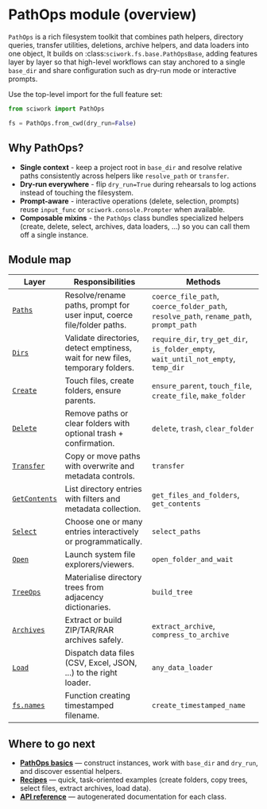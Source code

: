# PathOps module (overview)

`PathOps` is a rich filesystem toolkit that combines path helpers, directory 
queries, transfer utilities, deletions, archive helpers, and data loaders into
one object, It builds on :class:`sciwork.fs.base.PathOpsBase`, adding features
layer by layer so that high-level workflows can stay anchored to a single
``base_dir`` and share configuration such as dry-run mode or interactive
prompts.

Use the top-level import for the full feature set:

```python
from sciwork import PathOps

fs = PathOps.from_cwd(dry_run=False)
```

## Why PathOps?

- **Single context** - keep a project root in ``base_dir`` and resolve relative
paths consistently across helpers like ``resolve_path`` or ``transfer``.
- **Dry-run everywhere** - flip ``dry_run=True`` during rehearsals to log actions
instead of touching the filesystem.
- **Prompt-aware** - interactive operations (delete, selection, prompts) reuse
``input_func`` or ``sciwork.console.Prompter`` when available.
- **Composable mixins** - the ``PathOps`` class bundles specialized helpers
  (create, delete, select, archives, data loaders, ...) so you can call them off a
single instance.

## Module map

| Layer                                     | Responsibilities                                                               | Methods                                                                                          |
|-------------------------------------------|--------------------------------------------------------------------------------|--------------------------------------------------------------------------------------------------|
| [``Paths``](pathops/paths.md)             | Resolve/rename paths, prompt for user input, coerce file/folder paths.         | ``coerce_file_path``, ``coerce_folder_path``, ``resolve_path``, ``rename_path``, ``prompt_path`` |
| [``Dirs``](pathops/dirs.md)               | Validate directories, detect emptiness, wait for new files, temporary folders. | ``require_dir``, ``try_get_dir``, ``is_folder_empty``, ``wait_until_not_empty``, ``temp_dir``    |
| [``Create``](pathops/create.md)           | Touch files, create folders, ensure parents.                                   | ``ensure_parent``, ``touch_file``, ``create_file``, ``make_folder``                              |
| [``Delete``](pathops/delete.md)           | Remove paths or clear folders with optional trash + confirmation.              | ``delete``, ``trash``, ``clear_folder``                                                          |
| [``Transfer``](pathops/transfer.md)       | Copy or move paths with overwrite and metadata controls.                       | ``transfer``                                                                                     |
| [``GetContents``](pathops/getcontents.md) | List directory entries with filters and metadata collection.                   | ``get_files_and_folders``, ``get_contents``                                                      |
| [``Select``](pathops/select.md)           | Choose one or many entries interactively or programmatically.                  | ``select_paths``                                                                                 |
| [``Open``](pathops/open.md)               | Launch system file explorers/viewers.                                          | ``open_folder_and_wait``                                                                         |
| [``TreeOps``](pathops/treeops.md)         | Materialise directory trees from adjacency dictionaries.                       | ``build_tree``                                                                                   |
| [``Archives``](pathops/archives.md)       | Extract or build ZIP/TAR/RAR archives safely.                                  | ``extract_archive``, ``compress_to_archive``                                                     |
| [``Load``](pathops/load.md)               | Dispatch data files (CSV, Excel, JSON, ...) to the right loader.               | ``any_data_loader``                                                                              |
| [``fs.names``](pathops/names.md)          | Function creating timestamped filename.                                        | ``create_timestamped_name``                                                                      |

## Where to go next
- **[PathOps basics](pathops.md)** — construct instances, work with ``base_dir``
and ``dry_run``, and discover essential helpers.
- **[Recipes](recipes.md)** — quick, task-oriented examples (create folders,
copy trees, select files, extract archives, load data).
- **[API reference](api.md)** — autogenerated documentation for each class.
